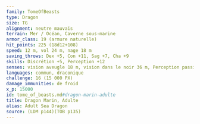 ```yaml
---
family: TomeOfBeasts
type: Dragon
size: TG
alignment: neutre mauvais
terrain: Mer / Océan, Caverne sous-marine
armor_class: 19 (armure naturelle)
hit_points: 225 (18d12+108)
speed: 12 m, vol 24 m, nage 18 m
saving_throws: Dex +5, Con +11, Sag +7, Cha +9
skills: Discrétion +5, Perception +12
senses: vision aveugle 18 m, vision dans le noir 36 m, Perception passive 22
languages: commun, draconique
challenge: 16 (15 000 PX)
damage_immunities: de froid
x_p: 15000
id: tome_of_beasts.md#dragon-marin-adulte
title: Dragon Marin, Adulte
alias: Adult Sea Dragon
source: (LDM p144)(TOB p135)
---
```


